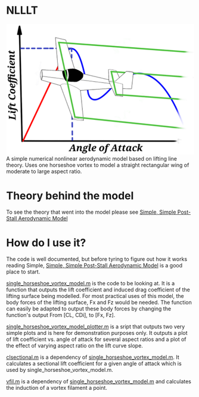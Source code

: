 # NLLLT
![title_page_image](https://github.com/DeclanClifford/NLLLT/blob/master/Theory/title_page_image.png)
A simple numerical nonlinear aerodynamic model based on lifting line theory. Uses one horseshoe vortex to model a straight rectangular wing of moderate to large aspect ratio.


# Theory behind the model
To see the theory that went into the model please see [Simple, Simple Post-Stall Aerodynamic Model](https://github.com/DeclanClifford/NLLLT/blob/master/Theory/Simple%2C%20Simple%20Post-Stall%20Aerodynamic%20Model.pdf)

# How do I use it?

The code is well documented, but before tyring to figure out how it works reading Simple, [Simple, Simple Post-Stall Aerodynamic Model](https://github.com/DeclanClifford/NLLLT/blob/master/Theory/Simple%2C%20Simple%20Post-Stall%20Aerodynamic%20Model.pdf)
 is a good place to start.

[single_horseshoe_vortex_model.m](https://github.com/DeclanClifford/NLLLT/blob/master/Codes/single_horseshoe_vortex_model.m) is the code to be looking at. It is a function that outputs the lift coefficient and induced drag coefficient of the lifting surface being modelled. For most practical uses of this model, the body forces of the lifting surface, Fx and Fz would be needed. The function can easily be adapted to output these body forces by changing the function's output From [CL, CDi], to [Fx, Fz]. 

[single_horseshoe_vortex_model_plotter.m](https://github.com/DeclanClifford/NLLLT/blob/master/Codes/single_horseshoe_vortex_model_plotter.m) is a sript that outputs two very simple plots and is here for demonstration purposes only. It outputs a plot of lift coefficient vs. angle of attack for several aspect ratios and a plot of the effect of varying aspect ratio on the lift curve slope.

[clsectional.m](https://github.com/DeclanClifford/NLLLT/blob/master/Codes/clsectional.m) is a dependency of [single_horseshoe_vortex_model.m](https://github.com/DeclanClifford/NLLLT/blob/master/Codes/single_horseshoe_vortex_model.m). It calculates a sectional lift coefficient for a given angle of attack which is used by single_horseshoe_vortex_model.m.

[vfil.m](https://github.com/DeclanClifford/NLLLT/blob/master/Codes/vfil.m) is a dependency of [single_horseshoe_vortex_model.m](https://github.com/DeclanClifford/NLLLT/blob/master/Codes/single_horseshoe_vortex_model.m) and calculates the induction of a vortex filament a point. 
